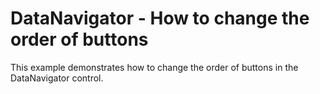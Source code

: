 # DataNavigator - How to change the order of buttons


<p>This example demonstrates how to change the order of buttons in the DataNavigator control.</p>

<br/>


